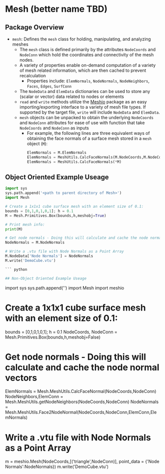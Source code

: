 # Mesh (better name TBD)


## Package Overview
- `mesh`: Defines the `mesh` class for holding, manipulating, and analyzing meshes
  - The `mesh` class is defined primarily by the attributes `NodeCoords` and `NodeConn` which hold the coordinates and connectivity of the mesh nodes.
  - A variety of properties enable on-demand computation of a variety of mesh related information, which are then cached to prevent recalculation
    - Properties include: `ElemNormals`, `NodeNormals`, `NodeNeighbors`, `Faces`,  `Edges`, `SurfConn`
  - The `NodeData` and  `ElemData` dictionaries can be used to store any (scalar or vector) data related to nodes or elements
  - `read` and `write` methods utilize the [Meshio](https://github.com/nschloe/meshio) package as an easy importing/exporting interface to a variety of mesh file types. If supported by the target file, `write` will include `NodeData` and `ElemData`.
  - `mesh` objects can be unpacked to obtain the underlying `NodeCoords` and `NodeConn` attributes for ease of use with function that take `NodeCoords` and `NodeConn` as inputs
    - For example, the following lines are three equivalent ways of obtaining the face normals of a surface mesh stored in a `mesh` object (`M`):
      ``` python
      ElemNormals = M.ElemNormals
      ElemNormals = MeshUtils.CalcFaceNormals(M.NodeCoords,M.NodeConn)
      ElemNormals = MeshUtils.CalcFaceNormals(*M)
      ```
  

## Object Oriented Example Useage

``` python
import sys
sys.path.append('<path to parent directory of Mesh>')
import Mesh

# Create a 1x1x1 cube surface mesh with an element size of 0.1:
bounds = [0,1,0,1,0,1]; h = 0.1
M = Mesh.Primitives.Box(bounds,h,meshobj=True)

# Print mesh info:
print(M)

# Get node normals - Doing this will calculate and cache the node normal vectors 
NodeNormals = M.NodeNormals

# Write a .vtu file with Node Normals as a Point Array
M.NodeData['Node Normals'] = NodeNormals
M.write('DemoCube.vtu')

``` python

## Non-Object Oriented Example Useage

```
import sys
sys.path.append('<path to parent directory of Mesh>')
import Mesh
import meshio

# Create a 1x1x1 cube surface mesh with an element size of 0.1:
bounds = [0,1,0,1,0,1]; h = 0.1
NodeCoords, NodeConn = Mesh.Primitives.Box(bounds,h,meshobj=False)

# Get node normals - Doing this will calculate and cache the node normal vectors 
ElemNormals = Mesh.MeshUtils.CalcFaceNormal(NodeCoords,NodeConn)
NodeNeighbors,ElemConn = Mesh.MeshUtils.getNodeNeighbors(NodeCoords,NodeConn)
NodeNormals = Mesh.MeshUtils.Face2NodeNormal(NodeCoords,NodeConn,ElemConn,ElemNormals)

# Write a .vtu file with Node Normals as a Point Array
m = meshio.Mesh(NodeCoords,[('triangle',NodeConn)], point_data = {'Node Normals':NodeNormals})
m.write('DemoCube.vtu')

```
